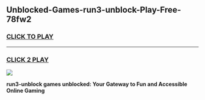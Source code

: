
## Unblocked-Games-run3-unblock-Play-Free-78fw2
<h3>
<a href="https://premium76.site?title=run3-unblock&ref=21A">CLICK TO PLAY</a></h3>
<hr>

<h3>
<a href="https://premium76.site?title=run3-unblock&ref=21A">CLICK 2 PLAY</a>
  
</h3>

<a href="https://premium76.site?title=run3-unblock&ref=21A"><img src="https://clearcache.store/games.png"></a>


**run3-unblock games unblocked: Your Gateway to Fun and Accessible Online Gaming**
